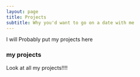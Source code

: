 ```yaml
---
layout: page
title: Projects
subtitle: Why you'd want to go on a date with me
---
```


I will Probably put my projects here

### my projects

Look at all my projects!!!!
